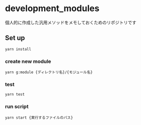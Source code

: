 # development_modules
個人的に作成した汎用メソッドをメモしておくためのリポジトリです

## Set up
```
yarn install
```

### create new module
```
yarn g:module {ディレクトリ名}/{モジュール名}
```

### test
```
yarn test
```

### run script
```
yarn start {実行するファイルのパス}
```